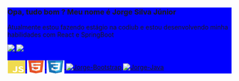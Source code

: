<div style="background-color: blue">

### Opa, tudo bom ? Meu nome é Jorge Silva Júnior

Atualmente estou fazendo estágio na codiub e estou desenvolvendo minha habilidades com React e SpringBoot 

<div>
  <a href="https://github.com/jorgeskrtjr">
  <img height="180em" src="https://github-readme-stats.vercel.app/api?username=jorgeskrtjr&show_icons=true&theme=onedark&include_all_commits=true&count_private=true"/>
  <img height="180em" src="https://github-readme-stats.vercel.app/api/top-langs/?username=jorgeskrtjr&layout=compact&langs_count=30&theme=onedark"/>
</div>
<div style="display: inline_block"><br>
  <img align="center" alt="Jorge-Js" height="30" width="40" src="https://raw.githubusercontent.com/devicons/devicon/master/icons/javascript/javascript-plain.svg">
  <img align="center" alt="Jorge-HTML" height="30" width="40" src="https://raw.githubusercontent.com/devicons/devicon/master/icons/html5/html5-original.svg">
  <img align="center" alt="Jorge-CSS" height="30" width="40" src="https://raw.githubusercontent.com/devicons/devicon/master/icons/css3/css3-original.svg">
  <img align="center" alt="Jorge-Bootstrap" height="30" src="https://cdn.jsdelivr.net/gh/devicons/devicon/icons/bootstrap/bootstrap-original.svg" />
  <img align="center" alt="Jorge-Java" height="30" width="50" src="https://cdn.jsdelivr.net/gh/devicons/devicon/icons/java/java-original.svg" />
   

</div>
  
  ##
 
